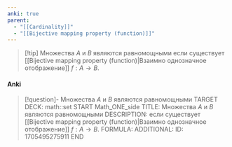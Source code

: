```yaml
---
anki: true
parent:
  - "[[Cardinality]]"
  - "[[Bijective mapping property (function)]]"
---
```


> [!tip] Множества $A$ и $B$ являются равномощными
если существует [[Bijective mapping property (function)|Взаимно однозначное отображение]] $f : A \rightarrow B$.


#### Anki
> [!question]- Множества $A$ и $B$ являются равномощными
TARGET DECK: math::set
START
Math_ONE_side
TITLE: Множества $A$ и $B$ являются равномощными
DESCRIPTION: если существует [[Bijective mapping property (function)|Взаимно однозначное отображение]] $f : A \rightarrow B$.
FORMULA: 
ADDITIONAL:
ID: 1705495275911
END